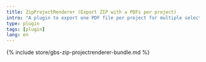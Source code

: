 ```yaml
---
title: ZipProjectRenderer (Export ZIP with a PDFs per project)
intro: "A plugin to export one PDF file per project for multiple selected projects."
type: plugin
tags: [plugin]
lang: en
---
```


{% include store/gbs-zip-projectrenderer-bundle.md %}
